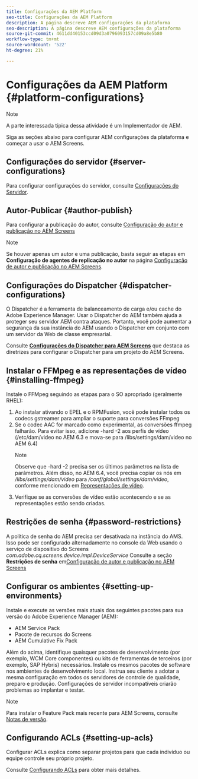 ```yaml
---
title: Configurações da AEM Platform
seo-title: Configurações da AEM Platform
description: A página descreve AEM configurações da plataforma
seo-description: A página descreve AEM configurações da plataforma
source-git-commit: 4611dd40153ccd09d3a0796093157cd09a8e5b80
workflow-type: tm+mt
source-wordcount: '522'
ht-degree: 21%

---
```


# Configurações da AEM Platform  {#platform-configurations}

>[!NOTE]
>
>A parte interessada típica dessa atividade é um Implementador de AEM.

Siga as seções abaixo para configurar AEM configurações da plataforma e começar a usar o AEM Screens.

## Configurações do servidor {#server-configurations}

Para configurar configurações do servidor, consulte [Configurações do Servidor](https://helpx.adobe.com/experience-manager/6-5/screens/using/configuring-screens-introduction.html#ServerConfiguration).

## Autor-Publicar {#author-publish}

Para configurar a publicação do autor, consulte [Configuração do autor e publicação no AEM Screens](https://helpx.adobe.com/br/experience-manager/6-5/screens/using/author-and-publish.html)

>[!NOTE]
>
>Se houver apenas um autor e uma publicação, basta seguir as etapas em **Configuração de agentes de replicação no autor** na página [Configuração de autor e publicação no AEM Screens](https://helpx.adobe.com/experience-manager/6-5/screens/using/author-and-publish.html).

## Configurações do Dispatcher {#dispatcher-configurations}

O Dispatcher é a ferramenta de balanceamento de carga e/ou cache do Adobe Experience Manager. Usar o Dispatcher do AEM também ajuda a proteger seu servidor AEM contra ataques. Portanto, você pode aumentar a segurança da sua instância do AEM usando o Dispatcher em conjunto com um servidor da Web de classe empresarial.

Consulte **[Configurações do Dispatcher para AEM Screens](https://helpx.adobe.com/experience-manager/6-5/screens/using/dispatcher-configurations-aem-screens.html)** que destaca as diretrizes para configurar o Dispatcher para um projeto do AEM Screens.

## Instalar o FFMpeg e as representações de vídeo {#installing-ffmpeg}

Instale o FFMpeg seguindo as etapas para o SO apropriado (geralmente RHEL):

1. Ao instalar ativando o EPEL e o RPMFusion, você pode instalar todos os codecs gstreamer para ampliar o suporte para conversões FFmpeg
1. Se o codec AAC for marcado como experimental, as conversões ffmpeg falharão. Para evitar isso, adicione -hard -2 aos perfis de vídeo (/etc/dam/video no AEM 6.3 e mova-se para /libs/settings/dam/video no AEM 6.4)
   >[!NOTE]
   >
   > Observe que -hard -2 precisa ser os últimos parâmetros na lista de parâmetros. Além disso, no AEM 6.4, você precisa copiar os nós em */libs/settings/dam/video* para */conf/global/settings/dam/video*, conforme mencionado em [Representações de vídeo](https://helpx.adobe.com/experience-manager/6-5/screens/using/generating-renditions.html).
1. Verifique se as conversões de vídeo estão acontecendo e se as representações estão sendo criadas.

## Restrições de senha {#password-restrictions}

A política de senha do AEM precisa ser desativada na instância do AMS. Isso pode ser configurado alternadamente no console da Web usando o serviço de dispositivo do Screens *com.adobe.cq.screens.device.impl.DeviceService*
Consulte a seção **Restrições de senha** em[Configuração de autor e publicação no AEM Screens](https://helpx.adobe.com/experience-manager/6-5/screens/using/author-and-publish.html)

## Configurar os ambientes {#setting-up-environments}

Instale e execute as versões mais atuais dos seguintes pacotes para sua versão do Adobe Experience Manager (AEM):

* AEM Service Pack
* Pacote de recursos do Screens
* AEM Cumulative Fix Pack

Além do acima, identifique quaisquer pacotes de desenvolvimento (por exemplo, WCM Core
componentes) ou kits de ferramentas de terceiros (por exemplo, SAP Hybris) necessários.
Instale os mesmos pacotes de software nos ambientes de desenvolvimento local. Instrua seu cliente a adotar a mesma configuração em todos os servidores de controle de qualidade, preparo e produção. Configurações de servidor incompatíveis criarão problemas ao implantar e testar.

>[!NOTE]
>
>Para instalar o Feature Pack mais recente para AEM Screens, consulte [Notas de versão](https://helpx.adobe.com/experience-manager/6-5/screens/user-guide.html?topic=/experience-manager/6-5/screens/morehelp/release-notes.ug.js).

## Configurando ACLs {#setting-up-acls}

Configurar ACLs explica como separar projetos para que cada indivíduo ou equipe controle seu próprio projeto.

Consulte [Configurando ACLs](https://helpx.adobe.com/experience-manager/6-5/screens/using/setting-up-acls.html) para obter mais detalhes.
